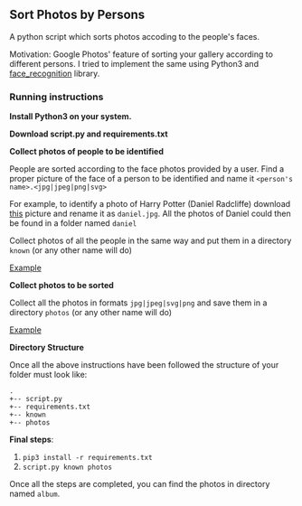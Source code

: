 ## Sort Photos by Persons

A python script which sorts photos accoding to the people's faces.

Motivation: Google Photos' feature of sorting your gallery according to different persons. I tried to implement the same using Python3 and [face_recognition](https://github.com/ageitgey/face_recognition) library.

### Running instructions

**Install Python3 on your system.**  
  
**Download script.py and requirements.txt**  
  
**Collect photos of people to be identified**

People are sorted according to the face photos provided by a user. Find a proper picture of the face of a person to be identified and name it `<person's name>.<jpg|jpeg|png|svg>`

For example, to identify a photo of Harry Potter (Daniel Radcliffe) download [this](https://i1.wp.com/metro.co.uk/wp-content/uploads/2013/06/ay_111335926.jpg) picture and rename it as `daniel.jpg`. All the photos of Daniel could then be found in a folder named `daniel`
  
Collect photos of all the people in the same way and put them in a directory `known` (or any other name will do)
  
[Example](https://github.com/zerefwayne/automation/tree/master/2-sort-album-by-people/known)

**Collect photos to be sorted**

Collect all the photos in formats `jpg|jpeg|svg|png` and save them in a directory `photos` (or any other name will do)

[Example](https://github.com/zerefwayne/automation/tree/master/2-sort-album-by-people/photos)

**Directory Structure**

Once all the above instructions have been followed the structure of your folder must look like:

```
.
+-- script.py
+-- requirements.txt
+-- known
+-- photos
```

**Final steps**:

1. ```pip3 install -r requirements.txt```
2. ```script.py known photos```

Once all the steps are completed, you can find the photos in directory named `album`.
